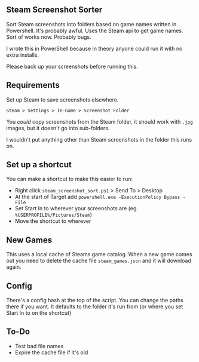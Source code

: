 ## Steam Screenshot Sorter

Sort Steam screenshots into folders based on game names written in Powershell. It's probably awful. Uses the Steam api to get game names. Sort of works now. Probably bugs.

I wrote this in PowerShell because in theory anyone could run it with no extra installs.

Please back up your screenshots before running this.

## Requirements

Set up Steam to save screenshots elsewhere.
```
Steam > Settings > In-Game > Screenshot Folder
```
You *could* copy screenshots from the Steam folder, it should work with `.jpg` images, but it doesn't go into sub-folders.

I wouldn't put anything other than Steam screenshots in the folder this runs on.

## Set  up a shortcut

You can make a shortcut to make this easier to run:

* Right click `steam_screenshot_sort.ps1` > Send To > Desktop
* At the start of Target add `powershell.exe -ExecutionPolicy Bypass -File `
* Set Start In to wherever your screenshots are (eg. `%USERPROFILE%/Pictures/Steam`)
* Move the shortcut to wherever

## New Games

This uses a local cache of Steams game catalog. When a new game comes out you need to delete the cache file `steam_games.json` and it will download again.

## Config

There's a config hash at the top of the script. You can change the paths there if you want. It defaults to the folder it's run from (or where you set Start In to on the shortcut)

## To-Do

* Test bad file names
* Expire the cache file if it's old